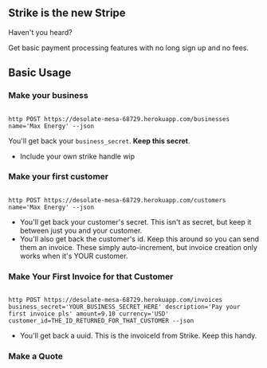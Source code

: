 ## Strike is the new Stripe

Haven't you heard?

Get basic payment processing features with no long sign up and no fees.

## Basic Usage

### Make your business

<code>
http POST https://desolate-mesa-68729.herokuapp.com/businesses  name='Max Energy' --json
</code>

You'll get back your `business_secret`. **Keep this secret**.

 - Include your own strike handle wip

### Make your first customer

<code>
http POST https://desolate-mesa-68729.herokuapp.com/customers  name='Max Energy' --json
</code>

 - You'll get back your customer's secret. This isn't as secret, but keep it between just you and your customer.
 - You'll also get back the customer's id. Keep this around so you can send them an invoice. These simply auto-increment, but invoice creation only works when it's YOUR customer.

### Make Your First Invoice for that Customer

<code>
http POST https://desolate-mesa-68729.herokuapp.com/invoices business_secret='YOUR_BUSINESS_SECRET_HERE' description='Pay your first invoice pls' amount=9.10 currency='USD' customer_id=THE_ID_RETURNED_FOR_THAT_CUSTOMER --json
</code>

 - You'll get back a uuid. This is the invoiceId from Strike. Keep this handy.

 ### Make a Quote